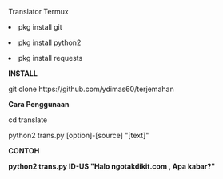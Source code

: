 Translator Termux 

<p><li>pkg install git</li></p>
<p><li>pkg install python2</li></p>
<p><li>pkg install requests</li></p>

<p><b>INSTALL</b></p>
<p>git clone https://github.com/ydimas60/terjemahan</p>

<p><b>Cara Penggunaan</b></p>
<p>cd translate</p>
<p>python2  trans.py [option]-[source] "[text]"</p>

<p><b>CONTOH</b</p>
<p>python2  trans.py ID-US "Halo ngotakdikit.com , Apa kabar?"</p>


